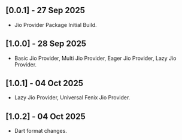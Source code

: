 ## [0.0.1] - 27 Sep 2025

* Jio Provider Package Initial Build.

## [1.0.0] - 28 Sep 2025

* Basic Jio Provider, Multi Jio Provider, Eager Jio Provider, Lazy Jio Provider.

## [1.0.1] - 04 Oct 2025

* Lazy Jio Provider, Universal Fenix Jio Provider.

## [1.0.2] - 04 Oct 2025

* Dart format changes.
